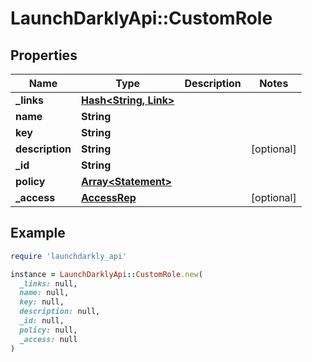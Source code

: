 # LaunchDarklyApi::CustomRole

## Properties

| Name | Type | Description | Notes |
| ---- | ---- | ----------- | ----- |
| **_links** | [**Hash&lt;String, Link&gt;**](Link.md) |  |  |
| **name** | **String** |  |  |
| **key** | **String** |  |  |
| **description** | **String** |  | [optional] |
| **_id** | **String** |  |  |
| **policy** | [**Array&lt;Statement&gt;**](Statement.md) |  |  |
| **_access** | [**AccessRep**](AccessRep.md) |  | [optional] |

## Example

```ruby
require 'launchdarkly_api'

instance = LaunchDarklyApi::CustomRole.new(
  _links: null,
  name: null,
  key: null,
  description: null,
  _id: null,
  policy: null,
  _access: null
)
```

